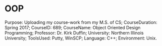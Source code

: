 # OOP
Purpose: Uploading my course-work from my M.S. of CS; 
CourseDuration: Spring 2017;
CourseID:       689;
CourseName:     Object Oriented Design Programming;
Professor:      Dr. Kirk Duffin;
University:     Northern Illinois University;
ToolsUsed:      Putty, WinSCP;
Language:       C++;
Environment:    Unix.
